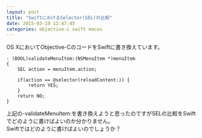```yaml
---
layout: post
title: "SwiftにおけるSelector(SEL)の比較"
date: 2015-03-19 12:47:45
categories: objective-c swift macos
---
```

<p>OS XにおいてObjective-CのコードをSwiftに書き換えています。</p>

<pre><code>- (BOOL)validateMenuItem:(NSMenuItem *)menuItem
{
    SEL action = menuItem.action;

    if(action == @selector(reloadContent:)) {
        return YES;
    }
    return NO;
}
</code></pre>

<p>上記の-validateMenuItem:を書き換えようと思ったのですがSELの比較をSwiftでどのように書けばよいのか分かりません。<br>
Swiftではどのように書けばよいのでしょうか？</p>
